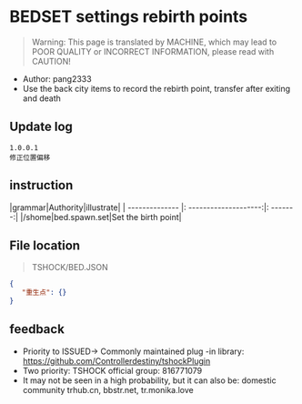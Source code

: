 # BEDSET settings rebirth points

> Warning: This page is translated by MACHINE, which may lead to POOR QUALITY or INCORRECT INFORMATION, please read with CAUTION!


- Author: pang2333
- Use the back city items to record the rebirth point, transfer after exiting and death
  

## Update log

```
1.0.0.1
修正位置偏移
```

## instruction

|grammar|Authority|illustrate|
| -------------- |: --------------------:|: -------:|
|/shome|bed.spawn.set|Set the birth point|


## File location
> TSHOCK/BED.JSON
```json
{
   "重生点": {}
}
```
## feedback
- Priority to ISSUED-> Commonly maintained plug -in library: https://github.com/Controllerdestiny/tshockPlugin
- Two priority: TSHOCK official group: 816771079
- It may not be seen in a high probability, but it can also be: domestic community trhub.cn, bbstr.net, tr.monika.love